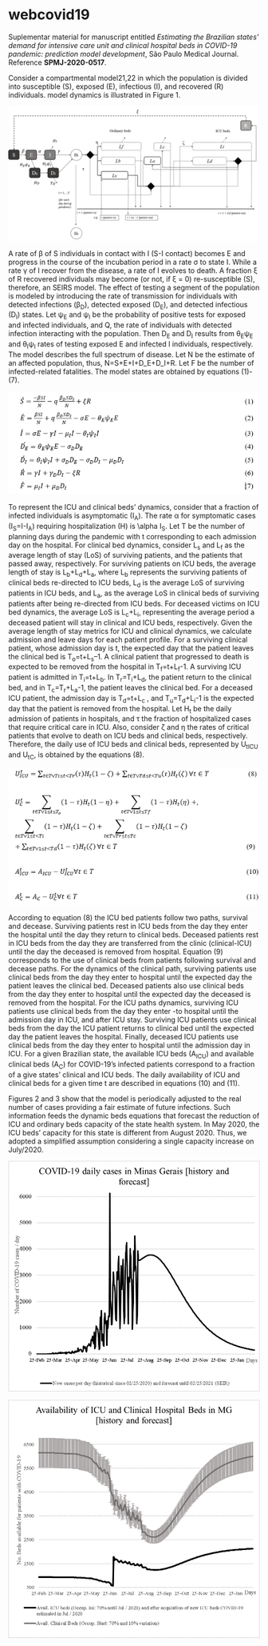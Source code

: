 # webcovid19
Suplementar material for manuscript entitled *Estimating the Brazilian states’ demand for intensive care unit and clinical hospital beds in COVID-19 pandemic: prediction model development*, São Paulo Medical Journal. Reference **SPMJ-2020-0517**.


Consider a compartmental model21,22 in which the population is divided into susceptible (S), exposed (E), infectious (I), and recovered (R) individuals. model dynamics is illustrated in Figure 1.

![Figure 1](https://github.com/joaoflavioufmg/webcovid19/blob/main/fig1.png)

A rate of β of S individuals in contact with I (S-I contact) becomes E and progress in the course of the incubation period in a rate σ to state I. While a rate γ of I recover from the disease, a rate of I evolves to death. A fraction ξ of R recovered individuals may become (or not, if ξ = 0) re-susceptible (S), therefore, an SEIRS model. The effect of testing a segment of the population is modeled by introducing the rate of transmission for individuals with detected infections (β<sub>D</sub>), detected exposed (D<sub>E</sub>), and detected infectious (D<sub>I</sub>) states. Let ψ<sub>E</sub> and ψ<sub>I</sub> be the probability of positive tests for exposed and infected individuals, and Q, the rate of individuals with detected infection interacting with the population. Then D<sub>E</sub> and D<sub>I</sub> results from θ<sub>E</sub>ψ<sub>E</sub> and θ<sub>I</sub>ψ<sub>I</sub> rates of testing exposed E and infected I individuals, respectively. The model describes the full spectrum of disease. Let N be the estimate of an affected population, thus, N=S+E+I+D_E+D_I+R. Let F be the number of infected-related fatalities. The model states are obtained by equations (1)-(7).

![Model's equations (1)-(7)](https://github.com/joaoflavioufmg/webcovid19/blob/main/eq-seirs.png)

To represent the ICU and clinical beds’ dynamics, consider that a fraction of infected individuals is asymptomatic (I<sub>A</sub>). The rate α for symptomatic cases (I<sub>S</sub>=I-I<sub>A</sub>) requiring hospitalization (H) is \alpha I<sub>S</sub>. Let T be the number of planning days during the pandemic with t corresponding to each admission day on the hospital. For clinical bed dynamics, consider L<sub>s</sub> and L<sub>f</sub> as the average length of stay (LoS) of surviving patients,  and the patients that passed away, respectively. For surviving patients on ICU beds, the average length of stay is L<sub>b</sub>+L<sub>d</sub>+L<sub>a</sub>, where L<sub>b</sub> represents the surviving patients of clinical beds re-directed to ICU beds, L<sub>d</sub> is the average LoS of surviving patients in ICU beds, and L<sub>a</sub>, as the average LoS in clinical beds of surviving patients after being re-directed from ICU beds. For deceased victims on ICU bed dynamics, the average LoS is L<sub>c</sub>+L<sub>i</sub>, representing the average period a deceased patient will stay in clinical and ICU beds, respectively. Given the average length of stay metrics for ICU and clinical dynamics, we calculate admission and leave days for each patient profile. For a surviving clinical patient, whose admission day is t, the expected day that the patient leaves the clinical bed is T<sub>o</sub>=t+L<sub>s</sub>–1. A clinical patient that progressed to death is expected to be removed from the hospital in T<sub>f</sub>=t+L<sub>f</sub>-1. A surviving ICU patient is admitted in T<sub>i</sub>=t+L<sub>b</sub>. In T<sub>r</sub>=T<sub>i</sub>+L<sub>d</sub>, the patient return to the clinical bed, and in T<sub>c</sub>=T<sub>r</sub>+L<sub>a</sub>-1, the patient leaves the clinical bed. For a deceased ICU patient, the admission day is T<sub>d</sub>=t+L<sub>c</sub> , and T<sub>u</sub>=T<sub>d</sub>+L<sub>i</sub>-1 is the expected day that the patient is removed from the hospital. Let H<sub>t</sub> be the daily admission of patients in hospitals, and τ the fraction of hospitalized cases that require critical care in ICU. Also, consider ζ and η the rates of critical patients that evolve to death on ICU beds and clinical beds, respectively. Therefore, the daily use of ICU beds and clinical beds, represented by U<sub>tICU</sub> and U<sub>tC</sub>, is obtained by the equations (8).

![Beds dynamics equations](https://github.com/joaoflavioufmg/webcovid19/blob/main/eq-beds.png)

According to equation (8) the ICU bed patients follow two paths, survival and decease. Surviving patients rest in ICU beds from the day they enter the hospital until the day they return to clinical beds. Deceased patients rest in ICU beds from the day they are transferred from the clinic (clinical-ICU) until the day the deceased is removed from hospital. Equation (9) corresponds to the use of clinical beds from patients following survival and decease paths. For the dynamics of the clinical path, surviving patients use clinical beds from the day they enter to hospital until the expected day the patient leaves the clinical bed. Deceased patients also use clinical beds from the day they enter to hospital until the expected day the deceased is removed from the hospital. For the ICU paths dynamics, surviving ICU patients use clinical beds from the day they enter -to hospital until the admission day in ICU, and after ICU stay. Surviving ICU patients use clinical beds from the day the ICU patient returns to clinical bed until the expected day the patient leaves the hospital. Finally, deceased ICU patients use clinical beds from the day they enter to hospital until the admission day in ICU. For a given Brazilian state, the available ICU beds (A<sub>ICU</sub>) and available clinical beds (A<sub>C</sub>) for COVID-19’s infected patients correspond to a fraction of a give states’ clinical and ICU beds. The daily availability of ICU and clinical beds for a given time t are described in equations (10) and (11). 

Figures 2 and 3 show that the model is periodically adjusted to the real number of cases providing a fair estimate of future infections. Such information feeds the dynamic beds equations that forecast the reduction of ICU and ordinary beds capacity of the state health system. In May 2020, the ICU beds’ capacity for this state is different from August 2020. Thus, we adopted a simplified assumption considering a single capacity increase on July/2020.

![Figure 2](https://github.com/joaoflavioufmg/webcovid19/blob/main/fig3.png)

![Figure 3](https://github.com/joaoflavioufmg/webcovid19/blob/main/fig2.png)
